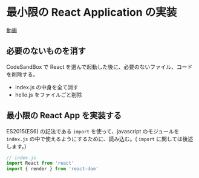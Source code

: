 # 最小限の React Application の実装

[動画](https://youtu.be/Gm4cpigN0bg)

## 必要のないものを消す

CodeSandBox で React を選んで起動した後に、必要のないファイル、コードを削除する。

* index.js の中身を全て消す
* hello.js をファイルごと削除

## 最小限の React App を実装する

ES2015\(ES6\) の記法である `import` を使って、javascript のモジュールを `index.js` の中で使えるようにするために、読み込む。( `import` に関しては後述します。)

```js
// index.js
import React from 'react'
import { render } from 'react-dom'
```




